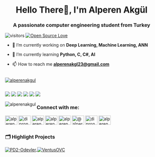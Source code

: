 <h1 align="center">Hello There👋, I'm Alperen Akgül</h1>
<h3 align="center">A passionate computer engineering student from Turkey</h3>

![visitors](https://visitor-badge.laobi.icu/badge?page_id=AlperenAkgul.AlperenAkgul)
[![Open Source Love](https://badges.frapsoft.com/os/v1/open-source.svg?v=102)](https://github.com/ellerbrock/open-source-badge/)

- 🔭 I’m currently working on **Deep Learning, Machine Learning, ANN**

- 🌱 I’m currently learning **Python, C, C#, AI**

- 📫 How to reach me **alperenakgl23@gmail.com**

##

<p align="left"> <a href="https://github.com/ryo-ma/github-profile-trophy"><img src="https://github-profile-trophy.vercel.app/?username=alperenakgul" alt="alperenakgul" /></a> </p>

##

![](https://img.shields.io/badge/OS-Windows-informational?style=flat&logo=windows&logoColor=white&color=6aa6f8)
![](https://img.shields.io/badge/Editor-VS_Code-informational?style=flat&logo=visual-studio-code&logoColor=white&color=6aa6f8)
![](https://img.shields.io/badge/Code-Python-informational?style=flat&logo=Python&logoColor=white&color=6aa6f8)
![](https://img.shields.io/badge/Code-CSharp-informational?style=flat&logo=CSharp&logoColor=white&color=6aa6f8)
![](https://img.shields.io/badge/Code-C-informational?style=flat&logo=C&logoColor=white&color=6aa6f8)
![](https://img.shields.io/badge/Unity-informational?style=flat&logo=unity&logoColor=white&color=6aa6f8)



<p><img align="left" src="https://github-readme-stats.vercel.app/api/top-langs?username=alperenakgul&show_icons=true&locale=en&layout=compact" alt="alperenakgul" /></p>


<h3 align="left">Connect with me:</h3>
<p align="left"> <a href="https://dev.to/alperenakgul" target="blank"><img align="center" src="https://raw.githubusercontent.com/rahuldkjain/github-profile-readme-generator/master/src/images/icons/Social/devto.svg" alt="alperenakgul" height="30" width="40" /></a>
<a href="https://twitter.com/diprone23" target="blank"><img align="center" src="https://raw.githubusercontent.com/rahuldkjain/github-profile-readme-generator/master/src/images/icons/Social/twitter.svg" alt="diprone23" height="30" width="40" /></a>
<a href="https://linkedin.com/in/alperenakgl" target="blank"><img align="center" src="https://raw.githubusercontent.com/rahuldkjain/github-profile-readme-generator/master/src/images/icons/Social/linked-in-alt.svg" alt="alperenakgl" height="30" width="40" /></a>
<a href="https://stackoverflow.com/users/alperen akgul" target="blank"><img align="center" src="https://raw.githubusercontent.com/rahuldkjain/github-profile-readme-generator/master/src/images/icons/Social/stack-overflow.svg" alt="alperen akgul" height="30" width="40" /></a>
<a href="https://instagram.com/alperenakgl2" target="blank"><img align="center" src="https://raw.githubusercontent.com/rahuldkjain/github-profile-readme-generator/master/src/images/icons/Social/instagram.svg" alt="alperenakgl2" height="30" width="40" /></a>
<a href="https://medium.com/@alperenakgl23" target="blank"><img align="center" src="https://raw.githubusercontent.com/rahuldkjain/github-profile-readme-generator/master/src/images/icons/Social/medium.svg" alt="@alperenakgl23" height="30" width="40" /></a>
<a href="https://www.youtube.com/c/diprone" target="blank"><img align="center" src="https://raw.githubusercontent.com/rahuldkjain/github-profile-readme-generator/master/src/images/icons/Social/youtube.svg" alt="diprone" height="30" width="40" /></a>
<a href="https://www.hackerrank.com/alperenakgl23" target="blank"><img align="center" src="https://raw.githubusercontent.com/rahuldkjain/github-profile-readme-generator/master/src/images/icons/Social/hackerrank.svg" alt="alperenakgl23" height="30" width="40" /></a>
</p>

##

<h3 align="left">🗂️ Highlight Projects</h3>
<p align="left"><a href="https://github.com/AlperenAkgul/PD2-Odevler">
  <img align="center" src="https://github-readme-stats.vercel.app/api/pin/?username=AlperenAkgul&repo=PD2-Odevler&show_icons=true&line_height=27&title_color=6aa6f8&text_color=8a919a&icon_color=6aa6f8&bg_color=22272e" alt="PD2-Odevler" />
</a>

<a href="https://github.com/AlperenAkgul/VentusOVC">
  <img align="center" src="https://github-readme-stats.vercel.app/api/pin/?username=AlperenAkgul&repo=VentusOVC&show_icons=true&line_height=27&title_color=6aa6f8&text_color=8a919a&icon_color=6aa6f8&bg_color=22272e" alt="VentusOVC" />
</a>
